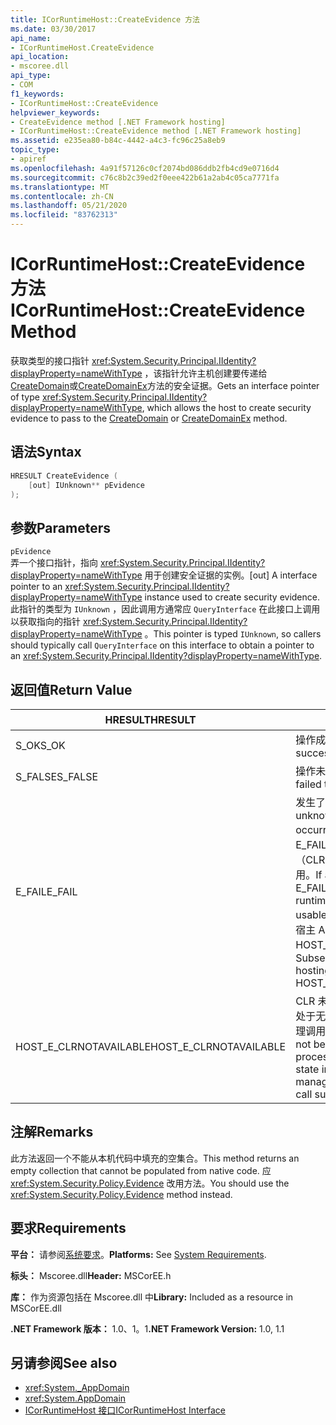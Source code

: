 ```yaml
---
title: ICorRuntimeHost::CreateEvidence 方法
ms.date: 03/30/2017
api_name:
- ICorRuntimeHost.CreateEvidence
api_location:
- mscoree.dll
api_type:
- COM
f1_keywords:
- ICorRuntimeHost::CreateEvidence
helpviewer_keywords:
- CreateEvidence method [.NET Framework hosting]
- ICorRuntimeHost::CreateEvidence method [.NET Framework hosting]
ms.assetid: e235ea80-b84c-4442-a4c3-fc96c25a8eb9
topic_type:
- apiref
ms.openlocfilehash: 4a91f57126c0cf2074bd086ddb2fb4cd9e0716d4
ms.sourcegitcommit: c76c8b2c39ed2f0eee422b61a2ab4c05ca7771fa
ms.translationtype: MT
ms.contentlocale: zh-CN
ms.lasthandoff: 05/21/2020
ms.locfileid: "83762313"
---
```

# <a name="icorruntimehostcreateevidence-method"></a><span data-ttu-id="1380e-102">ICorRuntimeHost::CreateEvidence 方法</span><span class="sxs-lookup"><span data-stu-id="1380e-102">ICorRuntimeHost::CreateEvidence Method</span></span>
<span data-ttu-id="1380e-103">获取类型的接口指针 <xref:System.Security.Principal.IIdentity?displayProperty=nameWithType> ，该指针允许主机创建要传递给[CreateDomain](../../../../docs/framework/unmanaged-api/hosting/icorruntimehost-createdomain-method.md)或[CreateDomainEx](icorruntimehost-createdomainex-method.md)方法的安全证据。</span><span class="sxs-lookup"><span data-stu-id="1380e-103">Gets an interface pointer of type <xref:System.Security.Principal.IIdentity?displayProperty=nameWithType>, which allows the host to create security evidence to pass to the [CreateDomain](../../../../docs/framework/unmanaged-api/hosting/icorruntimehost-createdomain-method.md) or [CreateDomainEx](icorruntimehost-createdomainex-method.md) method.</span></span>  
  
## <a name="syntax"></a><span data-ttu-id="1380e-104">语法</span><span class="sxs-lookup"><span data-stu-id="1380e-104">Syntax</span></span>  
  
```cpp  
HRESULT CreateEvidence (  
    [out] IUnknown** pEvidence  
);  
```  
  
## <a name="parameters"></a><span data-ttu-id="1380e-105">参数</span><span class="sxs-lookup"><span data-stu-id="1380e-105">Parameters</span></span>  
 `pEvidence`  
 <span data-ttu-id="1380e-106">弄一个接口指针，指向 <xref:System.Security.Principal.IIdentity?displayProperty=nameWithType> 用于创建安全证据的实例。</span><span class="sxs-lookup"><span data-stu-id="1380e-106">[out] A interface pointer to an <xref:System.Security.Principal.IIdentity?displayProperty=nameWithType> instance used to create security evidence.</span></span> <span data-ttu-id="1380e-107">此指针的类型为 `IUnknown` ，因此调用方通常应 `QueryInterface` 在此接口上调用以获取指向的指针 <xref:System.Security.Principal.IIdentity?displayProperty=nameWithType> 。</span><span class="sxs-lookup"><span data-stu-id="1380e-107">This pointer is typed `IUnknown`, so callers should typically call `QueryInterface` on this interface to obtain a pointer to an <xref:System.Security.Principal.IIdentity?displayProperty=nameWithType>.</span></span>  
  
## <a name="return-value"></a><span data-ttu-id="1380e-108">返回值</span><span class="sxs-lookup"><span data-stu-id="1380e-108">Return Value</span></span>  
  
|<span data-ttu-id="1380e-109">HRESULT</span><span class="sxs-lookup"><span data-stu-id="1380e-109">HRESULT</span></span>|<span data-ttu-id="1380e-110">说明</span><span class="sxs-lookup"><span data-stu-id="1380e-110">Description</span></span>|  
|-------------|-----------------|  
|<span data-ttu-id="1380e-111">S_OK</span><span class="sxs-lookup"><span data-stu-id="1380e-111">S_OK</span></span>|<span data-ttu-id="1380e-112">操作成功。</span><span class="sxs-lookup"><span data-stu-id="1380e-112">The operation was successful.</span></span>|  
|<span data-ttu-id="1380e-113">S_FALSE</span><span class="sxs-lookup"><span data-stu-id="1380e-113">S_FALSE</span></span>|<span data-ttu-id="1380e-114">操作未能完成。</span><span class="sxs-lookup"><span data-stu-id="1380e-114">The operation failed to complete.</span></span>|  
|<span data-ttu-id="1380e-115">E_FAIL</span><span class="sxs-lookup"><span data-stu-id="1380e-115">E_FAIL</span></span>|<span data-ttu-id="1380e-116">发生了未知的灾难性故障。</span><span class="sxs-lookup"><span data-stu-id="1380e-116">An unknown, catastrophic failure occurred.</span></span> <span data-ttu-id="1380e-117">如果方法返回 E_FAIL，则公共语言运行时（CLR）在该过程中将不再可用。</span><span class="sxs-lookup"><span data-stu-id="1380e-117">If a method returns E_FAIL, the common language runtime (CLR) is no longer usable in the process.</span></span> <span data-ttu-id="1380e-118">对任何宿主 Api 的后续调用都会返回 HOST_E_CLRNOTAVAILABLE。</span><span class="sxs-lookup"><span data-stu-id="1380e-118">Subsequent calls to any hosting APIs return HOST_E_CLRNOTAVAILABLE.</span></span>|  
|<span data-ttu-id="1380e-119">HOST_E_CLRNOTAVAILABLE</span><span class="sxs-lookup"><span data-stu-id="1380e-119">HOST_E_CLRNOTAVAILABLE</span></span>|<span data-ttu-id="1380e-120">CLR 未加载到进程中，或 CLR 处于无法运行托管代码或成功处理调用的状态。</span><span class="sxs-lookup"><span data-stu-id="1380e-120">The CLR has not been loaded into a process, or the CLR is in a state in which it cannot run managed code or process the call successfully.</span></span>|  
  
## <a name="remarks"></a><span data-ttu-id="1380e-121">注解</span><span class="sxs-lookup"><span data-stu-id="1380e-121">Remarks</span></span>  
 <span data-ttu-id="1380e-122">此方法返回一个不能从本机代码中填充的空集合。</span><span class="sxs-lookup"><span data-stu-id="1380e-122">This method returns an empty collection that cannot be populated from native code.</span></span> <span data-ttu-id="1380e-123">应 <xref:System.Security.Policy.Evidence> 改用方法。</span><span class="sxs-lookup"><span data-stu-id="1380e-123">You should use the <xref:System.Security.Policy.Evidence> method instead.</span></span>  
  
## <a name="requirements"></a><span data-ttu-id="1380e-124">要求</span><span class="sxs-lookup"><span data-stu-id="1380e-124">Requirements</span></span>  
 <span data-ttu-id="1380e-125">**平台：** 请参阅[系统要求](../../get-started/system-requirements.md)。</span><span class="sxs-lookup"><span data-stu-id="1380e-125">**Platforms:** See [System Requirements](../../get-started/system-requirements.md).</span></span>  
  
 <span data-ttu-id="1380e-126">**标头：** Mscoree.dll</span><span class="sxs-lookup"><span data-stu-id="1380e-126">**Header:** MSCorEE.h</span></span>  
  
 <span data-ttu-id="1380e-127">**库：** 作为资源包括在 Mscoree.dll 中</span><span class="sxs-lookup"><span data-stu-id="1380e-127">**Library:** Included as a resource in MSCorEE.dll</span></span>  
  
 <span data-ttu-id="1380e-128">**.NET Framework 版本：** 1.0、1。1</span><span class="sxs-lookup"><span data-stu-id="1380e-128">**.NET Framework Version:** 1.0, 1.1</span></span>  
  
## <a name="see-also"></a><span data-ttu-id="1380e-129">另请参阅</span><span class="sxs-lookup"><span data-stu-id="1380e-129">See also</span></span>

- <xref:System._AppDomain>
- <xref:System.AppDomain>
- [<span data-ttu-id="1380e-130">ICorRuntimeHost 接口</span><span class="sxs-lookup"><span data-stu-id="1380e-130">ICorRuntimeHost Interface</span></span>](icorruntimehost-interface.md)
